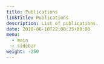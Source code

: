 ```yaml
---
title: Publications
linkTitle: Publications
description: List of publications.
date: 2018-06-10T22:00:25+08:00
menu:
  - main
  - sidebar
weight: -250
---
```


<!-- This page is about publications. -->